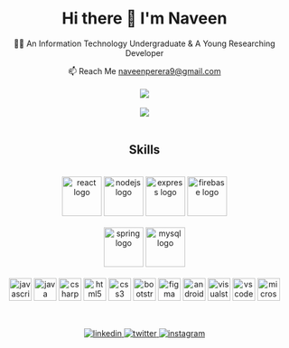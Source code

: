<div align="center">
  <h1>Hi there 👋 I'm Naveen</h1>

👨‍💻 An Information Technology Undergraduate & A Young Researching Developer
  
📫 Reach Me
[naveenperera9@gmail.com](mailto:naveenperera9@gmail.com)
</br>
</br>
<img src="https://github-readme-stats-sigma-five.vercel.app/api?username=nveen9&show_icons=true&theme=transparent"/> 
</br>
</br>
<img src="https://github-readme-stats-sigma-five.vercel.app/api/top-langs/?username=nveen9&layout=compact&langs_count=8&theme=transparent"/> 
</br>
</br>
</div>

<div align="center">
  
## Skills
  
</br>
<a margin="10" href="https://reactjs.org" target="_blank"><img margin="10px" height="70" src="https://cdn.jsdelivr.net/gh/devicons/devicon/icons/react/react-original.svg" alt="react logo"  /></a>
<a margin="10" href="https://nodejs.org/en/" target="_blank"><img margin="10px" height="70" src="https://cdn.jsdelivr.net/gh/devicons/devicon/icons/nodejs/nodejs-original.svg" alt="nodejs logo"  /></a>
<a margin="10" href="https://expressjs.com/" target="_blank"><img margin="10px" height="70" src="https://cdn.jsdelivr.net/gh/devicons/devicon/icons/express/express-original.svg" alt="express logo"  /></a>
<a margin="10" href="https://firebase.google.com" target="_blank"><img margin="10px" height="70" src="https://cdn.jsdelivr.net/gh/devicons/devicon/icons/firebase/firebase-plain.svg" alt="firebase logo"  /></a>
</br>
</br>
<a margin="10" href="https://spring.io/projects/spring-boot" target="_blank"><img margin="10px" height="70" src="https://cdn.jsdelivr.net/gh/devicons/devicon/icons/spring/spring-original.svg" alt="spring logo"  /></a>
<a margin="10" href="https://www.mysql.com/" target="_blank"><img margin="10px" height="70" src="https://cdn.jsdelivr.net/gh/devicons/devicon/icons/mysql/mysql-original.svg" alt="mysql logo"  /></a>
</br>
</br>
<a margin="10" href="https://developer.mozilla.org/en-US/docs/Web/JavaScript" target="_blank"><img margin="10px" height="40" src="https://cdn.jsdelivr.net/gh/devicons/devicon/icons/javascript/javascript-original.svg" alt="javascript logo"  /></a>
<a margin="10" href="https://www.oracle.com/java/" target="_blank"><img margin="10px" height="40" src="https://cdn.jsdelivr.net/gh/devicons/devicon/icons/java/java-original.svg" alt="java logo"  /></a>
<a margin="10" href="https://learn.microsoft.com/en-us/dotnet/csharp/" target="_blank"><img margin="10px" height="40" src="https://cdn.jsdelivr.net/gh/devicons/devicon/icons/csharp/csharp-original.svg" alt="csharp logo"  /></a>
<a margin="10" href="https://developer.mozilla.org/en-US/docs/Web/HTML" target="_blank"><img margin="10px" height="40" src="https://cdn.jsdelivr.net/gh/devicons/devicon/icons/html5/html5-original.svg" alt="html5 logo"  /></a>
<a margin="10" href="https://developer.mozilla.org/en-US/docs/Web/CSS" target="_blank"><img margin="10px" height="40" src="https://cdn.jsdelivr.net/gh/devicons/devicon/icons/css3/css3-original.svg" alt="css3 logo"  /></a>
<a margin="10" href="https://getbootstrap.com" target="_blank"><img margin="10px" height="40" src="https://cdn.jsdelivr.net/gh/devicons/devicon/icons/bootstrap/bootstrap-original.svg" alt="bootstrap logo"  /></a>
<a margin="10" href="https://figma.com" target="_blank"><img margin="10px" height="40" src="https://cdn.jsdelivr.net/gh/devicons/devicon/icons/figma/figma-original.svg" alt="figma logo"  /></a>
<a margin="10" href="https://developer.android.com/studio/intro" target="_blank"><img margin="10px" height="40" src="https://cdn.jsdelivr.net/gh/devicons/devicon/icons/androidstudio/androidstudio-original.svg" alt="androidstudio logo"  /></a>
<a margin="10" href="https://visualstudio.microsoft.com/" target="_blank"><img margin="10px" height="40" src="https://cdn.jsdelivr.net/gh/devicons/devicon/icons/visualstudio/visualstudio-plain.svg" alt="visualstudio logo"  /></a>
<a margin="10" href="https://code.visualstudio.com/" target="_blank"><img margin="10px" height="40" src="https://cdn.jsdelivr.net/gh/devicons/devicon/icons/vscode/vscode-original.svg" alt="vscode logo"  /></a>
<a margin="10" href="https://www.microsoft.com/en-us/sql-server/" target="_blank"><img margin="10px" height="40" src="https://cdn.jsdelivr.net/gh/devicons/devicon/icons/microsoftsqlserver/microsoftsqlserver-plain.svg" alt="microsoftsqlserver logo"  /></a>
</br>

## 
<br />

<a href="https://linkedin.com/in/perera-naveen/" target="_blank">
<img src=https://img.shields.io/badge/linkedin-%2300acee.svg?color=405DE6&style=for-the-badge&logo=linkedin&logoColor=white alt=linkedin style="margin-bottom: 5px;" />
</a>

<a href="https://www.facebook.com/naveen.perera99" target="_blank">
<img src=https://img.shields.io/badge/facebook-%2300acee.svg?color=1DA1F2&style=for-the-badge&logo=facebook&logoColor=white alt=twitter style="margin-bottom: 5px;" />
</a>

<a href="https://www.instagram.com/s.c.r.o.ll/" target="_blank">
<img src=https://img.shields.io/badge/instagram-%ff5851db.svg?color=C13584&style=for-the-badge&logo=instagram&logoColor=white alt=instagram style="margin-bottom: 5px;" />
</a>
</div>
